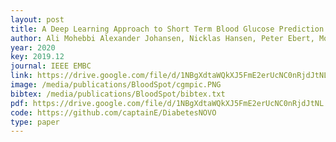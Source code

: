 ```yaml
--- 
layout: post
title: A Deep Learning Approach to Short Term Blood Glucose Prediction based on Continuous Glucose Monitoring Data
author: Ali Mohebbi Alexander Johansen, Nicklas Hansen, Peter Ebert, Morten Mørup
year: 2020
key: 2019.12
journal: IEEE EMBC
link: https://drive.google.com/file/d/1NBgXdtaWQkXJ5FmE2erUcNC0nRjdJtNL
image: /media/publications/BloodSpot/cgmpic.PNG
bibtex: /media/publications/BloodSpot/bibtex.txt
pdf: https://drive.google.com/file/d/1NBgXdtaWQkXJ5FmE2erUcNC0nRjdJtNL
code: https://github.com/captainE/DiabetesNOVO
type: paper
---
```

